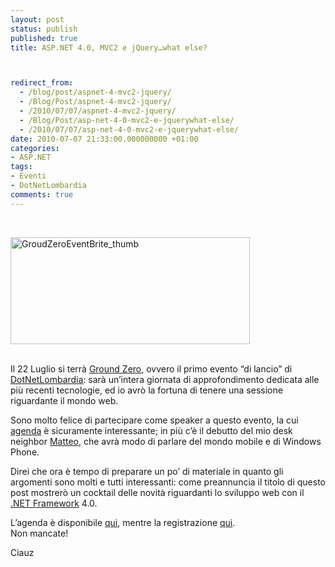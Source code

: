```yaml
---
layout: post
status: publish
published: true
title: ASP.NET 4.0, MVC2 e jQuery…what else?



redirect_from: 
  - /blog/post/aspnet-4-mvc2-jquery/
  - /Blog/Post/aspnet-4-mvc2-jquery/
  - /2010/07/07/aspnet-4-mvc2-jquery/
  - /Blog/Post/asp-net-4-0-mvc2-e-jquerywhat-else/
  - /2010/07/07/asp-net-4-0-mvc2-e-jquerywhat-else/
date: 2010-07-07 21:33:00.000000000 +01:00
categories:
- ASP.NET
tags:
- Eventi
- DotNetLombardia
comments: true
---
```

<br />  <p><a title="Evento Ground Zero" href="http://groundzero.dotnetlombardia.org/agenda" rel="nofollow" target="_blank"><img style="border-right-width: 0px; margin: 0px 5px 0px 0px; display: inline; border-top-width: 0px; border-bottom-width: 0px; border-left-width: 0px" class="wlDisabledImage" title="GroudZeroEventBrite_thumb" border="0" alt="GroudZeroEventBrite_thumb" src="http://tostring.it/UserFiles/imperugo/GroudZeroEventBrite_thumb_3.png" width="383" height="171" /></a></p>  <br />Il 22 Luglio si terrà <a title="Evento Ground Zero" href="http://groundzero.dotnetlombardia.org" rel="nofollow" target="_blank">Ground Zero</a>, ovvero il primo evento “di lancio” di <a title="DotNetLombardia" href="http://dotnetlombardia.org/" rel="nofollow" target="_blank">DotNetLombardia</a>: sarà un’intera giornata di approfondimento dedicata alle più recenti tecnologie, ed io avrò la fortuna di tenere una sessione riguardante il mondo web.   <br />  <p>Sono molto felice di partecipare come speaker a questo evento, la cui <a title="Ground Zero Agenda" href="http://groundzero.dotnetlombardia.org/agenda" rel="nofollow" target="_blank">agenda</a> è sicuramente interessante; in più c’è il debutto del mio desk neighbor <a title="Matteo Pagani&#39;s Blog" href="http://qmatteoq.tostring.it/" rel="nofollow" target="_blank">Matteo</a>, che avrà modo di parlare del mondo mobile e di Windows Phone.</p>  <p>Direi che ora è tempo di preparare un po’ di materiale in quanto gli argomenti sono molti e tutti interessanti: come preannuncia il titolo di questo post mostrerò un cocktail delle novità riguardanti lo sviluppo web con il <a title=".NET Framework Search" href="http://www.imperugo.tostring.it/tags/archive/.net" target="_blank">.NET Framework</a> 4.0.</p>  <p>L’agenda è disponibile <a title="Ground Zero Agenda" href="http://groundzero.dotnetlombardia.org/agenda" rel="nofollow" target="_blank">qui</a>, mentre la registrazione <a title="Ground Zero Registrazione" href="http://groundzero.dotnetlombardia.org/registrazione" rel="nofollow" target="_blank">qui</a>.     <br />Non mancate!</p>  <p>Ciauz</p>
